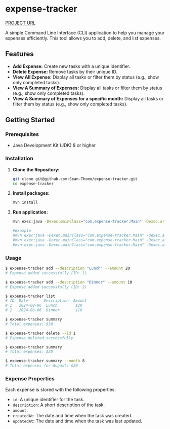 # expense-tracker

[PROJECT URL](https://roadmap.sh/projects/expense-tracker)

A simple Command Line Interface (CLI) application to help you manage your expenses efficiently. This tool allows you to add, delete, and list expenses.

## Features

- **Add Expense:** Create new tasks with a unique identifier.
- **Delete Expense:** Remove tasks by their unique ID.
- **View All Expense:** Display all tasks or filter them by status (e.g., show only completed tasks).
- **View A Summary of Expenses:** Display all tasks or filter them by status (e.g., show only completed tasks).
- **View A Summary of Expenses for a specific month:** Display all tasks or filter them by status (e.g., show only completed tasks).

## Getting Started

### Prerequisites

- Java Development Kit (JDK) 8 or higher

### Installation

1. **Clone the Repository:**

   ```bash
   git clone git@github.com:Sean-Thomo/expense-tracker.git
   cd expense-tracker
   ```

2. **Install packages:**

   ```bash
   mvn install
   ```

3. **Run application:**

   ```bash
   mvn exec:java -Dexec.mainClass="com.expense-tracker.Main" -Dexec.args="<command> '<args>'"

   #Example
   #mvn exec:java -Dexec.mainClass="com.expense-tracker.Main" -Dexec.args=" add --description "Lunch" --amount 20"
   #mvn exec:java -Dexec.mainClass="com.expense-tracker.Main" -Dexec.args="list"
   #mvn exec:java -Dexec.mainClass="com.expense-tracker.Main" -Dexec.args="delete --id 1"
   ```

### Usage

```bash
$ expense-tracker add --description "Lunch" --amount 20
# Expense added successfully (ID: 1)

$ expense-tracker add --description "Dinner" --amount 10
# Expense added successfully (ID: 2)

$ expense-tracker list
# ID  Date       Description  Amount
# 1   2024-08-06  Lunch        $20
# 2   2024-08-06  Dinner       $10

$ expense-tracker summary
# Total expenses: $30

$ expense-tracker delete --id 1
# Expense deleted successfully

$ expense-tracker summary
# Total expenses: $20

$ expense-tracker summary --month 8
# Total expenses for August: $20
```

### Expense Properties

Each expense is stored with the following properties:

- `id`: A unique identifier for the task.
- `description`: A short description of the task.
- `amount`: 
- `createdAt`: The date and time when the task was created.
- `updatedAt`: The date and time when the task was last updated.
